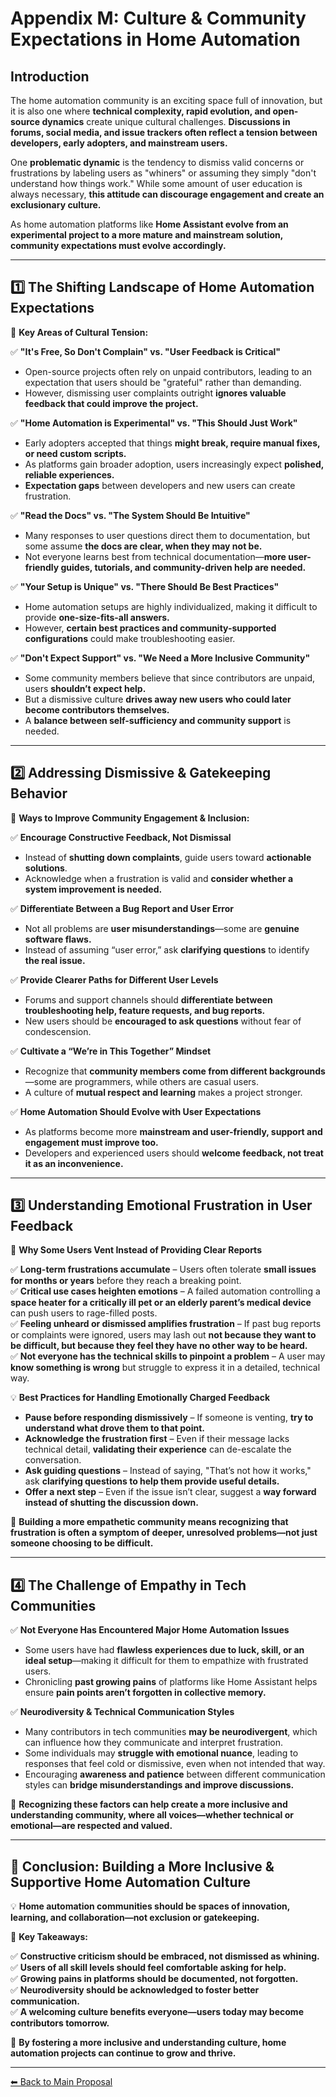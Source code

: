 # **Appendix M: Culture & Community Expectations in Home Automation**

## **Introduction**
The home automation community is an exciting space full of innovation, but it is also one where **technical complexity, rapid evolution, and open-source dynamics** create unique cultural challenges. **Discussions in forums, social media, and issue trackers often reflect a tension between developers, early adopters, and mainstream users.**

One **problematic dynamic** is the tendency to dismiss valid concerns or frustrations by labeling users as "whiners" or assuming they simply "don't understand how things work." While some amount of user education is always necessary, **this attitude can discourage engagement and create an exclusionary culture.**

As home automation platforms like **Home Assistant evolve from an experimental project to a more mature and mainstream solution, community expectations must evolve accordingly.**

---

## **1️⃣ The Shifting Landscape of Home Automation Expectations**

🚨 **Key Areas of Cultural Tension:**

✅ **"It's Free, So Don't Complain" vs. "User Feedback is Critical"**  
- Open-source projects often rely on unpaid contributors, leading to an expectation that users should be "grateful" rather than demanding.
- However, dismissing user complaints outright **ignores valuable feedback that could improve the project.**

✅ **"Home Automation is Experimental" vs. "This Should Just Work"**  
- Early adopters accepted that things **might break, require manual fixes, or need custom scripts.**
- As platforms gain broader adoption, users increasingly expect **polished, reliable experiences.**
- **Expectation gaps** between developers and new users can create frustration.

✅ **"Read the Docs" vs. "The System Should Be Intuitive"**  
- Many responses to user questions direct them to documentation, but some assume **the docs are clear, when they may not be.**
- Not everyone learns best from technical documentation—**more user-friendly guides, tutorials, and community-driven help are needed.**

✅ **"Your Setup is Unique" vs. "There Should Be Best Practices"**  
- Home automation setups are highly individualized, making it difficult to provide **one-size-fits-all answers.**
- However, **certain best practices and community-supported configurations** could make troubleshooting easier.

✅ **"Don't Expect Support" vs. "We Need a More Inclusive Community"**  
- Some community members believe that since contributors are unpaid, users **shouldn’t expect help.**
- But a dismissive culture **drives away new users who could later become contributors themselves.**
- A **balance between self-sufficiency and community support** is needed.

---

## **2️⃣ Addressing Dismissive & Gatekeeping Behavior**

🚀 **Ways to Improve Community Engagement & Inclusion:**

✅ **Encourage Constructive Feedback, Not Dismissal**  
- Instead of **shutting down complaints**, guide users toward **actionable solutions**.  
- Acknowledge when a frustration is valid and **consider whether a system improvement is needed.**  

✅ **Differentiate Between a Bug Report and User Error**  
- Not all problems are **user misunderstandings**—some are **genuine software flaws.**  
- Instead of assuming “user error,” ask **clarifying questions** to identify **the real issue.**

✅ **Provide Clearer Paths for Different User Levels**  
- Forums and support channels should **differentiate between troubleshooting help, feature requests, and bug reports.**  
- New users should be **encouraged to ask questions** without fear of condescension.  

✅ **Cultivate a “We’re in This Together” Mindset**  
- Recognize that **community members come from different backgrounds**—some are programmers, while others are casual users.  
- A culture of **mutual respect and learning** makes a project stronger.  

✅ **Home Automation Should Evolve with User Expectations**  
- As platforms become more **mainstream and user-friendly, support and engagement must improve too.**  
- Developers and experienced users should **welcome feedback, not treat it as an inconvenience.**  

---

## **3️⃣ Understanding Emotional Frustration in User Feedback**

🚨 **Why Some Users Vent Instead of Providing Clear Reports**

✅ **Long-term frustrations accumulate** – Users often tolerate **small issues for months or years** before they reach a breaking point.  
✅ **Critical use cases heighten emotions** – A failed automation controlling a **space heater for a critically ill pet or an elderly parent’s medical device** can push users to rage-filled posts.  
✅ **Feeling unheard or dismissed amplifies frustration** – If past bug reports or complaints were ignored, users may lash out **not because they want to be difficult, but because they feel they have no other way to be heard.**  
✅ **Not everyone has the technical skills to pinpoint a problem** – A user may **know something is wrong** but struggle to express it in a detailed, technical way.  

💡 **Best Practices for Handling Emotionally Charged Feedback**
- **Pause before responding dismissively** – If someone is venting, **try to understand what drove them to that point.**  
- **Acknowledge the frustration first** – Even if their message lacks technical detail, **validating their experience** can de-escalate the conversation.  
- **Ask guiding questions** – Instead of saying, "That’s not how it works," ask **clarifying questions to help them provide useful details.**  
- **Offer a next step** – Even if the issue isn’t clear, suggest a **way forward instead of shutting the discussion down.**  

🚀 **Building a more empathetic community means recognizing that frustration is often a symptom of deeper, unresolved problems—not just someone choosing to be difficult.**

---

## **4️⃣ The Challenge of Empathy in Tech Communities**

✅ **Not Everyone Has Encountered Major Home Automation Issues**  
- Some users have had **flawless experiences due to luck, skill, or an ideal setup**—making it difficult for them to empathize with frustrated users.  
- Chronicling **past growing pains** of platforms like Home Assistant helps ensure **pain points aren’t forgotten in collective memory.**

✅ **Neurodiversity & Technical Communication Styles**  
- Many contributors in tech communities **may be neurodivergent**, which can influence how they communicate and interpret frustration.  
- Some individuals may **struggle with emotional nuance**, leading to responses that feel cold or dismissive, even when not intended that way.  
- Encouraging **awareness and patience** between different communication styles can **bridge misunderstandings and improve discussions.**

🚀 **Recognizing these factors can help create a more inclusive and understanding community, where all voices—whether technical or emotional—are respected and valued.**

---

## **🚀 Conclusion: Building a More Inclusive & Supportive Home Automation Culture**

💡 **Home automation communities should be spaces of innovation, learning, and collaboration—not exclusion or gatekeeping.**

🚨 **Key Takeaways:**

✅ **Constructive criticism should be embraced, not dismissed as whining.**  
✅ **Users of all skill levels should feel comfortable asking for help.**  
✅ **Growing pains in platforms should be documented, not forgotten.**  
✅ **Neurodiversity should be acknowledged to foster better communication.**  
✅ **A welcoming culture benefits everyone—users today may become contributors tomorrow.**  

🔹 **By fostering a more inclusive and understanding culture, home automation projects can continue to grow and thrive.**

---

[⬅ Back to Main Proposal](README.md)
